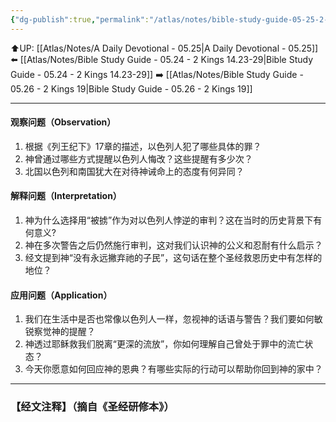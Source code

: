 ```yaml
---
{"dg-publish":true,"permalink":"/atlas/notes/bible-study-guide-05-25-2-kings-17-06-23/","noteIcon":""}
---
```


⬆️UP: [[Atlas/Notes/A Daily Devotional - 05.25\|A Daily Devotional - 05.25]]
⬅️ [[Atlas/Notes/Bible Study Guide - 05.24 - 2 Kings 14.23-29\|Bible Study Guide - 05.24 - 2 Kings 14.23-29]]
➡️ [[Atlas/Notes/Bible Study Guide - 05.26 - 2 Kings 19\|Bible Study Guide - 05.26 - 2 Kings 19]] 

---

#### 观察问题（Observation）
1. 根据《列王纪下》17章的描述，以色列人犯了哪些具体的罪？
2. 神曾通过哪些方式提醒以色列人悔改？这些提醒有多少次？
3. 北国以色列和南国犹大在对待神诫命上的态度有何异同？

#### 解释问题（Interpretation）
1. 神为什么选择用“被掳”作为对以色列人悖逆的审判？这在当时的历史背景下有何意义?
2. 神在多次警告之后仍然施行审判，这对我们认识神的公义和忍耐有什么启示？
3. 经文提到神“没有永远撇弃祂的子民”，这句话在整个圣经救恩历史中有怎样的地位？

#### 应用问题（Application）
1. 我们在生活中是否也常像以色列人一样，忽视神的话语与警告？我们要如何敏锐察觉神的提醒？
2. 神透过耶稣救我们脱离“更深的流放”，你如何理解自己曾处于罪中的流亡状态？
3. 今天你愿意如何回应神的恩典？有哪些实际的行动可以帮助你回到神的家中？

---
### 【经文注释】（摘自《圣经研修本》）

